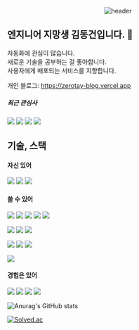 <div align="center"> 
  
 ![header](https://capsule-render.vercel.app/api?type=waving&color=008000&height=150&section=header&text=🚵🏽끝까지_가면_다_이긴다🚵🏽&fontColor=ffffff&fontSize=50&animation=fadeIn)
</div>


## 엔지니어 지망생 김동건입니다. 👋
자동화에 관심이 많습니다.  
새로운 기술을 공부하는 걸 좋아합니다.  
사용자에게 배포되는 서비스를 지향합니다.  

개인 블로그: https://zerotay-blog.vercel.app

##### 최근 관심사 
<img src="https://img.shields.io/badge/vim-019733?style=for-the-badge&logo=vim&logoColor=white"> <img src="https://img.shields.io/badge/obsidian-7C3AED?style=for-the-badge&logo=obsidian&logoColor=white">
<img src="https://img.shields.io/badge/Rust-000000?style=for-the-badge&logo=rust&logoColor=white">
<img src="https://img.shields.io/badge/kubernetes-326CE5?style=for-the-badge&logo=kubernetes&logoColor=white">


## 기술, 스택

#### 자신 있어
<img src="https://img.shields.io/badge/Python-3776AB?style=for-the-badge&logo=Python&logoColor=white"> <img src="https://img.shields.io/badge/Docker-2496ED?style=for-the-badge&logo=docker&logoColor=white">
<img src="https://img.shields.io/badge/git-F05032?style=for-the-badge&logo=git&logoColor=white"> 

#### 쓸 수 있어
<img src="https://img.shields.io/badge/github-181717?style=for-the-badge&logo=github&logoColor=white"> <img src="https://img.shields.io/badge/aws-232F3E?style=for-the-badge&logo=aws&logoColor=white">
<img src="https://img.shields.io/badge/prometheus-E6522C?style=for-the-badge&logo=prometheus&logoColor=white">
<img src="https://img.shields.io/badge/grafana-F46800?style=for-the-badge&logo=grafana&logoColor=white">
<img src="https://img.shields.io/badge/kubernetes-326CE5?style=for-the-badge&logo=kubernetes&logoColor=white">


<img src="https://img.shields.io/badge/JAVA-007396?style=for-the-badge&logo=java&logoColor=white"> <img src="https://img.shields.io/badge/springboot-6DB33F?style=for-the-badge&logo=springboot&logoColor=white">
<img src="https://img.shields.io/badge/MySQL-4479A1?style=for-the-badge&logo=MySQL&logoColor=white">

<img src="https://img.shields.io/badge/react-61DAFB?style=for-the-badge&logo=react&logoColor=white"> <img src="https://img.shields.io/badge/vue.js-3178C6?style=for-the-badge&logo=vuedotjs&logoColor=white">
<img src="https://img.shields.io/badge/typescript-4FC08D?style=for-the-badge&logo=typescript&logoColor=white">

<img src="https://img.shields.io/badge/PyTorch-EE4C2C?style=for-the-badge&logo=pytorch&logoColor=white">

#### 경험은 있어
<img src="https://img.shields.io/badge/Eclipse-2C2255?style=for-the-badge&logo=Eclipse%20IDE&logoColor=white"> <img src="https://img.shields.io/badge/Oracle-F80000?style=for-the-badge&logo=Oracle&logoColor=white">
<img src="https://img.shields.io/badge/Rust-000000?style=for-the-badge&logo=rust&logoColor=white">
<img src="https://img.shields.io/badge/C-A8B9CC?style=for-the-badge&logo=c&logoColor=white">






<!--
**Zerotay/Zerotay** is a ✨ _special_ ✨ repository because its `README.md` (this file) appears on your GitHub profile.

Here are some ideas to get you started:

- 🔭 I’m currently working on ...
- 🌱 I’m currently learning ...
- 👯 I’m looking to collaborate on ...
- 🤔 I’m looking for help with ...
- 💬 Ask me about ...
- 📫 How to reach me: ...
- 😄 Pronouns: ...
- ⚡ Fun fact: ...
-->
![Anurag's GitHub stats](https://github-readme-stats.vercel.app/api?username=Zerotay&show_icons=true&theme=vue-dark)

[![Solved.ac](http://mazassumnida.wtf/api/v2/generate_badge?boj=zerogun1000)](https://solved.ac/zerogun1000)
